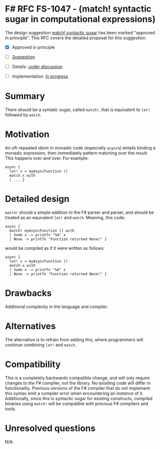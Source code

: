 # F# RFC FS-1047 - (match! syntactic sugar in computational expressions)

The design suggestion [match! syntactic sugar](https://github.com/fsharp/fslang-suggestions/issues/572) has been marked "approved in principle".
This RFC covers the detailed proposal for this suggestion.

* [x] Approved in principle
* [ ] [Suggestion](https://github.com/fsharp/fslang-suggestions/issues/572)
* [ ] Details: [under discussion](https://github.com/fsharp/fslang-design/issues/255)
* [ ] Implementation: [In progress](https://github.com/Microsoft/visualfsharp/pull/4427)


# Summary
[summary]: #summary

There should be a syntatic sugar, called `match!`, that is equivalent to `let!` followed by `match`.

# Motivation
[motivation]: #motivation

An oft-repeated idiom in monadic code (especially `async`s) entails binding a monadic expression, then immediately pattern matching over the result. This happens over and over. For example:

    async {
      let! x = myAsyncFunction ()
      match x with
      | ... }
      

# Detailed design
[design]: #detailed-design

`match!` should a simple addition to the F# parser and parser, and should be treated as an equivalent `let!` and `match`. Meaning, this code:
      
    async {
      match! myAsyncFunction () with
      | Some x -> printfn "%A" x
      | None -> printfn "Function returned None!" }
      
would be compiled as if it were written as follows:

    async {
      let! x = myAsyncFunction ()
      match x with
      | Some x -> printfn "%A" x
      | None -> printfn "Function returned None!" }

# Drawbacks
[drawbacks]: #drawbacks

Additional complexity in the language and compiler.

# Alternatives
[alternatives]: #alternatives

The alternative is to refrain from adding this, where programmers will continue combining `let!` and `match`.

# Compatibility
[compatibility]: #compatibility

This is a completely backwards compatible change, and will only require changes to the F# compiler, not the library. No exisiting code will differ in functionality. Previous versions of the F# compiler that do not implement this syntax emit a compiler error when encountering an instance of it. Additionally, since this is syntactic sugar for existing constructs, compiled binaries using `match!` will be compatible with previous F# compilers and tools.

# Unresolved questions
[unresolved]: #unresolved-questions

N/A.
